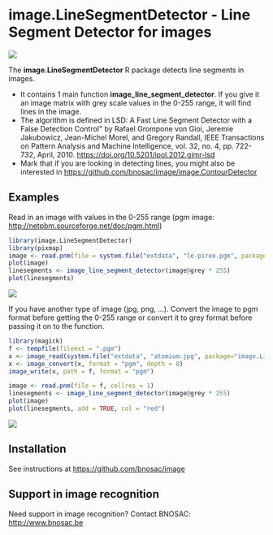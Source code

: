 # image.LineSegmentDetector - Line Segment Detector for images 

![](https://raw.githubusercontent.com/bnosac/image/master/image.LineSegmentDetector/inst/extdata/logo-lsd.png?raw=true)

The  **image.LineSegmentDetector** R package detects line segments in images. 

- It contains 1 main function **image_line_segment_detector**. If you give it an image matrix with grey scale values in the 0-255 range, it will find lines in the image.
- The algorithm is defined in LSD: A Fast Line Segment Detector with a False Detection Control" by Rafael Grompone von Gioi, Jeremie Jakubowicz, Jean-Michel Morel, and Gregory Randall, IEEE Transactions on Pattern Analysis and Machine Intelligence, vol. 32, no. 4, pp. 722-732, April, 2010. https://doi.org/10.5201/ipol.2012.gjmr-lsd
- Mark that if you are looking in detecting lines, you might also be interested in https://github.com/bnosac/image/image.ContourDetector

## Examples

Read in an image with values in the 0-255 range (pgm image: http://netpbm.sourceforge.net/doc/pgm.html)

```r
library(image.LineSegmentDetector)
library(pixmap)
image <- read.pnm(file = system.file("extdata", "le-piree.pgm", package="image.LineSegmentDetector"), cellres = 1)
plot(image)
linesegments <- image_line_segment_detector(image@grey * 255)
plot(linesegments)
```
![](https://raw.githubusercontent.com/bnosac/image/master/image.LineSegmentDetector/inst/extdata/lsd-result.png?raw=true)


If you have another type of image (jpg, png, ...). Convert the image to pgm format before getting the 0-255 range or convert it to grey format before passing it on to the function.

```r
library(magick)
f <- tempfile(fileext = ".pgm")
x <- image_read(system.file("extdata", "atomium.jpg", package="image.LineSegmentDetector"))
x <- image_convert(x, format = "pgm", depth = 8)
image_write(x, path = f, format = "pgm")

image <- read.pnm(file = f, cellres = 1)
linesegments <- image_line_segment_detector(image@grey * 255)
plot(image)
plot(linesegments, add = TRUE, col = "red")
```
![](https://raw.githubusercontent.com/bnosac/image/master/image.LineSegmentDetector/inst/extdata/lsd-result-atomium.png?raw=true)


## Installation

See instructions at https://github.com/bnosac/image

## Support in image recognition

Need support in image recognition?
Contact BNOSAC: http://www.bnosac.be

